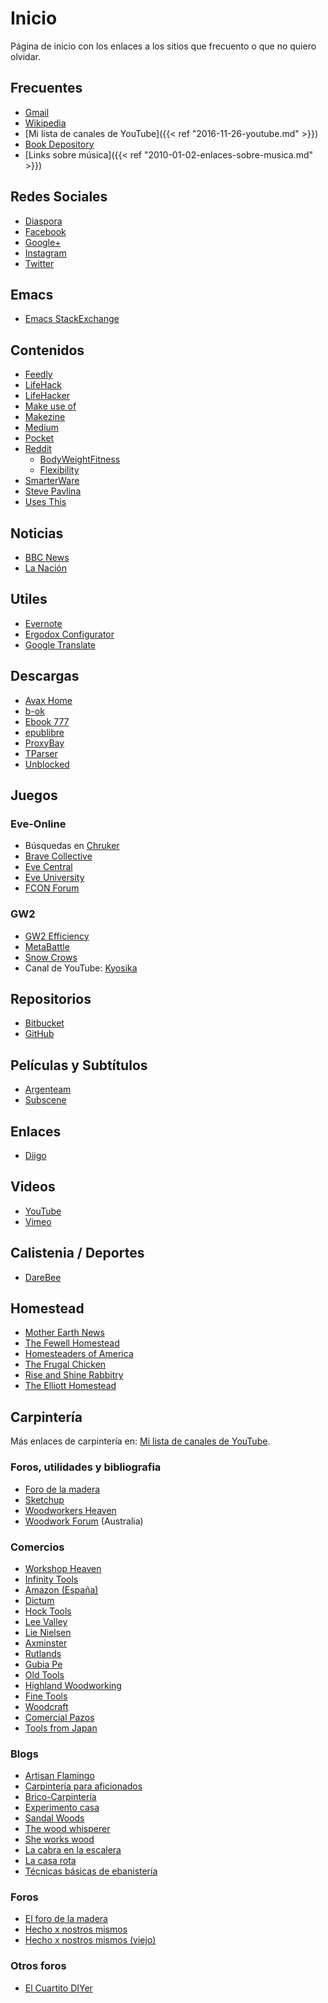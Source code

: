 # Inicio


Página de inicio con los enlaces a los sitios que frecuento o que no quiero
olvidar.

## Frecuentes
-   [Gmail](https://mail.google.com/mail/u/0/#inbox)
-   [Wikipedia](https://en.wikipedia.org/wiki/Main_Page)
-   [Mi lista de canales de YouTube]({{< ref "2016-11-26-youtube.md" >}})
-   [Book Depository](https://www.bookdepository.com)
-   [Links sobre música]({{< ref "2010-01-02-enlaces-sobre-musica.md" >}})
    
## Redes Sociales

-   [Diaspora](https://joindiaspora.com/stream)
-   [Facebook](http://www.facebook.com)
-   [Google+](https://plus.google.com)
-   [Instagram](https://www.instagram.com)
-   [Twitter](https://twitter.com)

## Emacs

-   [Emacs StackExchange](http://emacs.stackexchange.com)

## Contenidos

-   [Feedly](http://feedly.com/i/my)
-   [LifeHack](https://www.lifehack.org)
-   [LifeHacker](http://lifehacker.com)
-   [Make use of](https://www.makeuseof.com)
-   [Makezine](https://makezine.com)
-   [Medium](https://medium.com)
-   [Pocket](https://getpocket.com/a/queue/)
-   [Reddit](https://www.reddit.com)
    -   [BodyWeightFitness](https://www.reddit.com/r/bodyweightfitness/)
    -   [Flexibility](https://www.reddit.com/r/flexibility/)
-   [SmarterWare](http://smarterware.org)
-   [Steve Pavlina](https://www.stevepavlina.com)
-   [Uses This](https://usesthis.com)

## Noticias

-   [BBC News](http://www.bbc.com/news)
-   [La Nación](http://www.lanacion.com.ar/)

## Utiles

-   [Evernote](https://evernote.com)
-   [Ergodox
    Configurator](https://www.massdrop.com/configurator/ergodox)
-   [Google Translate](https://translate.google.com/)

## Descargas

-   [Avax Home](https://avxhome.se/)
-   [b-ok](http://b-ok.org)
-   [Ebook 777](http://www.ebook777.com)
-   [epublibre](https://epublibre.org/inicio/index)
-   [ProxyBay](https://proxybay.one)
-   [TParser](http://tparser.org)
-   [Unblocked](https://unblocked.mx/)

## Juegos

### Eve-Online

-   Búsquedas en
    [Chruker](https://www.google.com.ar/search?q=site%3Agames.chruker.dk&sourceid=opera&ie=UTF-8&ohttp://www.woodworkforums.comeminimal=UTF-8&gfe_rd=cr&ei=CLSoV_qVNamB8Qfi-6igBg)
-   [Brave Collective](https://wiki.braveineve.com)
-   [Eve Central](https://eve-central.com)
-   [Eve University](http://wiki.eveuniversity.org/Main_Page)
-   [FCON Forum](https://f/everything-woodworking-book/orums.fcon.us)

### GW2

-   [GW2 Efficiency](https://gw2efficiency.com)
-   [MetaBattle](http://metabattle.com)
-   [Snow Crows](https://www.snowcrows.com)
-   Canal de YouTube:
    [Kyosika](https://www.youtube.com/user/Yosika123/videos)

## Repositorios

-   [Bitbucket](https://bitbucket.org/dashboard/overview)
-   [GitHub](https://github.com/)

## Películas y Subtítulos

-   [Argenteam](http://www.argenteam.net/)
-   [Subscene](https://subscene.com)

## Enlaces

-   [Diigo](https://www.diigo.com/user/eldiegoefe)

## Videos

-   [YouTube](https://www.youtube.com)
-   [Vimeo](https://vimeo.com)

## Calistenia / Deportes

-   [DareBee](http://darebee.com)

## Homestead

-   [Mother Earth News](http://www.motherearthnews.com)
-   [The Fewell Homestead](http://www.thefewellhomestead.com)
-   [Homesteaders of America](http://homesteadersofamerica.com)
-   [The Frugal Chicken](http://thefrugalchicken.com)
-   [Rise and Shine Rabbitry](https://riseandshinerabbitry.com)
-   [The Elliott Homestead](http://theelliotthomestead.com)

## Carpintería

Más enlaces de carpintería en: [Mi lista de canales de
YouTube](%7Cfilename%7C/2016-11-26-youtube.rst).

### Foros, utilidades y bibliografia

-   [Foro de la madera](http://www.foromadera.com)
-   [Sketchup](https://app.sketchup.com/app?hl=en)
-   [Woodworkers Heaven](http://www.cro-wood.com)
-   [Woodwork Forum](http://www.woodworkforums.com) (Australia)

### Comercios

-   [Workshop Heaven](https://www.workshopheaven.com)
-   [Infinity Tools](https://www.infinitytools.com)
-   [Amazon (España)](https://www.amazon.es)
-   [Dictum](https://www.dictum.com/en/)
-   [Hock Tools](http://hocktools.com)
-   [Lee Valley](http://www.leevalley.com/en/)
-   [Lie Nielsen](https://www.lie-nielsen.com/)
-   [Axminster](http://www.axminster.co.uk)
-   [Rutlands](http://www.rutlands.co.uk)
-   [Gubia Pe](http://www.gubia.pe)
-   [Old Tools](http://www.oldtools.co.uk)
-   [Highland Woodworking](http://www.highlandwoodworking.com)
-   [Fine Tools](https://www.fine-tools.com)
-   [Woodcraft](https://www.woodcraft.com)
-   [Comercial Pazos](http://www.comercialpazos.com)
-   [Tools from Japan](http://www.toolsfromjapan.com)

### Blogs

-   [Artisan
    Flamingo](https://web.archive.org/web/20120306021939/http://artisanflamingo.blogspot.com/)
-   [Carpintería para
    aficionados](http://carpinteriaparaaficionados.blogspot.com.ar/)
-   [Brico-Carpintería](http://brico-carpinteria.blogspot.com.ar)
-   [Experimento casa](https://experimentocasa.com)
-   [Sandal Woods](http://sandal-woodsblog.com)
-   [The wood whisperer](http://www.thewoodwhisperer.com)
-   [She works wood](https://sheworkswood.com)
-   [La cabra en la escalera](https://lacabraenlaescalera.wordpress.com)
-   [La casa rota](http://lacasarota.com/blog/)
-   [Técnicas básicas de
    ebanistería](http://ebanisterialuislaca.blogspot.com.ar)

### Foros

-   [El foro de la madera](http://www.foromadera.com/)
-   [Hecho x nostros mismos](http://www.hechoxnosotrosmismos.net/foro/)
-   [Hecho x nostros mismos
    (viejo)](http://www.hechoxnosotrosmismos.com/)

### Otros foros

-   [El Cuartito DIYer](http://foro.cuartitodiyer.com)

